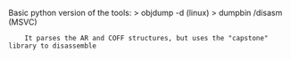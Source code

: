 Basic python version of the tools:
        > objdump -d         (linux)
        > dumpbin /disasm    (MSVC)
        
        It parses the AR and COFF structures, but uses the "capstone" library to disassemble

